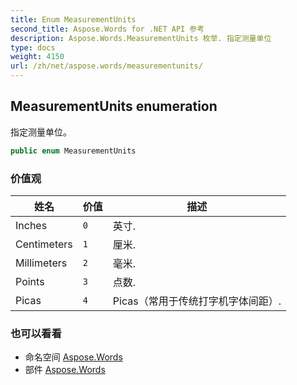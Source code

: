 ```yaml
---
title: Enum MeasurementUnits
second_title: Aspose.Words for .NET API 参考
description: Aspose.Words.MeasurementUnits 枚举. 指定测量单位
type: docs
weight: 4150
url: /zh/net/aspose.words/measurementunits/
---
```

## MeasurementUnits enumeration

指定测量单位。

```csharp
public enum MeasurementUnits
```

### 价值观

| 姓名 | 价值 | 描述 |
| --- | --- | --- |
| Inches | `0` | 英寸. |
| Centimeters | `1` | 厘米. |
| Millimeters | `2` | 毫米. |
| Points | `3` | 点数. |
| Picas | `4` | Picas（常用于传统打字机字体间距）. |

### 也可以看看

* 命名空间 [Aspose.Words](../../aspose.words/)
* 部件 [Aspose.Words](../../)


